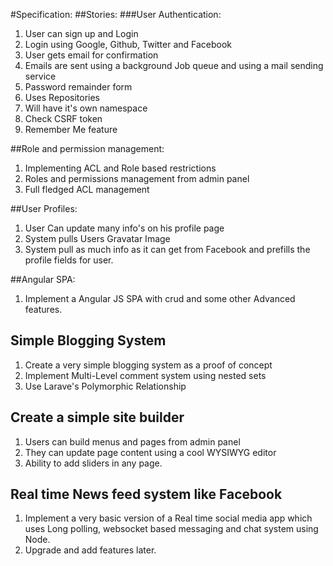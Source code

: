 #Specification:
##Stories:
###User Authentication:
1. User can sign up and Login
2. Login using Google, Github, Twitter and Facebook
3. User gets email for confirmation
4. Emails are sent using a background Job queue and
   using a mail sending service	 
5. Password remainder form
6. Uses Repositories
7. Will have it's own namespace
8. Check CSRF token
9. Remember Me feature

##Role and permission management:
1. Implementing ACL and Role based restrictions
2. Roles and permissions management from admin panel
3. Full fledged ACL management

##User Profiles:
1. User Can update many info's on his profile page
2. System pulls Users Gravatar Image
3. System pull as much info as it can get from Facebook and prefills the profile fields for user.

##Angular SPA:
1. Implement a Angular JS SPA with crud and some other Advanced features.


## Simple Blogging System
1. Create a very simple blogging system as a proof of concept
2. Implement Multi-Level comment system using nested sets
3. Use Larave's Polymorphic Relationship


## Create a simple site builder
1. Users can build menus and pages from admin panel
2. They can update page content using a cool WYSIWYG editor
3. Ability to add sliders in any page.

## Real time News feed system like Facebook
1. Implement a very basic version of a Real time social media app which uses Long polling, websocket based messaging and chat system using Node.
2. Upgrade and add features later.

## 
 


						 	 	

